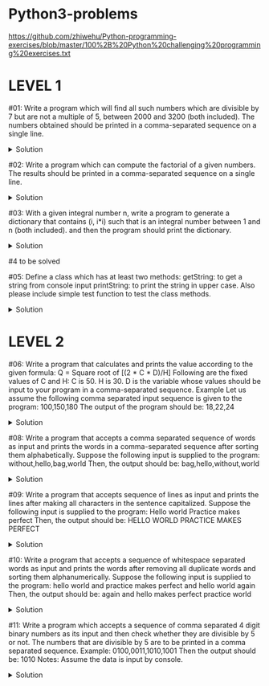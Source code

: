 # Python3-problems
https://github.com/zhiwehu/Python-programming-exercises/blob/master/100%2B%20Python%20challenging%20programming%20exercises.txt
# **LEVEL 1**

#01: Write a program which will find all such numbers which are divisible by 7 but are not a multiple of 5,
between 2000 and 3200 (both included). The numbers obtained should be printed in a comma-separated sequence on a single line.

<details>
  <summary>Solution</summary>
  
```python3
l=[]
for num in range (2000,3200):
    if((num%7==0) and (num%5!=0)):
        l.append(num)
print(*l, sep=',')
```
</details>


#02: Write a program which can compute the factorial of a given numbers. The results should be printed in a comma-separated sequence on a single line.

<details>
  <summary>Solution</summary>
  
```python3
def factorial(x):
    if(x==0):
        return 1
    return factorial(x-1)*x

n=int(input())
print(factorial(n))
```
</details>

#03: With a given integral number n, write a program to generate a dictionary that contains (i, i*i) such that is an integral number between 1 and n (both included). and then the program should print the dictionary.

<details>
  <summary>Solution</summary>
  
```python3
d=dict()
n=int(input())
for i in range (1,n+1):
    d[i]=i*i
print(d)
```
</details>

#4 to be solved

#05: Define a class which has at least two methods:
getString: to get a string from console input
printString: to print the string in upper case.
Also please include simple test function to test the class methods.
<details>
  <summary>Solution</summary>
  
```python3
class inout:
    def __init__(self):
        self.s=""
    
    def gestring(self):
        self.s=input()

    def prinstring(self):
        print(self.s.upper())

strobj=inout()
strobj.gestring()
strobj.prinstring()
```
</details>

# **LEVEL 2**
#06: Write a program that calculates and prints the value according to the given formula:
Q = Square root of [(2 * C * D)/H]
Following are the fixed values of C and H:
C is 50. H is 30.
D is the variable whose values should be input to your program in a comma-separated sequence.
Example
Let us assume the following comma separated input sequence is given to the program:
100,150,180
The output of the program should be:
18,22,24
<details>
  <summary>Solution</summary>
  
```python3
import math
c=50
h=30
value=[]
items=[x for x in input().split(',')]
for d in items:
    value.append(str(int(round(math.sqrt(2*c*float(d)/h)))))
print(','.join(value))
```
</details>

#08: Write a program that accepts a comma separated sequence of words as input and prints the words in a comma-separated sequence after sorting them alphabetically.
Suppose the following input is supplied to the program:
without,hello,bag,world
Then, the output should be:
bag,hello,without,world
<details>
  <summary>Solution</summary>
  
```python3
items=[x for x in input().split(',')]
items.sort()
print(','.join(items))
```
</details>

#09: Write a program that accepts sequence of lines as input and prints the lines after making all characters in the sentence capitalized.
Suppose the following input is supplied to the program:
Hello world
Practice makes perfect
Then, the output should be:
HELLO WORLD
PRACTICE MAKES PERFECT
<details>
  <summary>Solution</summary>
  
```python3
lines=[]
while True:
    s=input()
    if s:
        lines.append(s.upper())
    else:
        break
for sentence in lines:
    print(sentence)
```
</details>

#10: Write a program that accepts a sequence of whitespace separated words as input and prints the words after removing all duplicate words and sorting them alphanumerically.
Suppose the following input is supplied to the program:
hello world and practice makes perfect and hello world again
Then, the output should be:
again and hello makes perfect practice world
<details>
  <summary>Solution</summary>
  
```python3
s=input()
words=[word for word in s.split(' ')]
print(' '.join(sorted(list(set(words)))))
```
</details>

#11: Write a program which accepts a sequence of comma separated 4 digit binary numbers as its input and then check whether they are divisible by 5 or not. The numbers that are divisible by 5 are to be printed in a comma separated sequence.
Example:
0100,0011,1010,1001
Then the output should be:
1010
Notes: Assume the data is input by console.

<details>
  <summary>Solution</summary>
  
```python3
value = []
items=[x for x in input().split(',')]
for p in items:
    intp=int(p,2)
    if not intp%5:
        value.append(p)
print(','.join(value))
```
</details>
